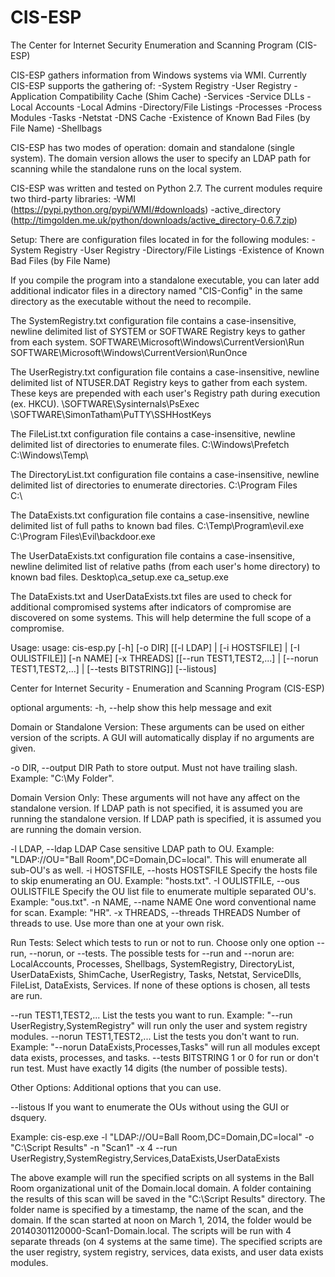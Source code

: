CIS-ESP
=======

The Center for Internet Security Enumeration and Scanning Program (CIS-ESP)

CIS-ESP gathers information from Windows systems via WMI. Currently CIS-ESP supports the gathering of:
-System Registry
-User Registry
-Application Compatibility Cache (Shim Cache)
-Services
-Service DLLs
-Local Accounts
-Local Admins
-Directory/File Listings
-Processes
-Process Modules
-Tasks
-Netstat
-DNS Cache
-Existence of Known Bad Files (by File Name)
-Shellbags

CIS-ESP has two modes of operation: domain and standalone (single system). The domain version allows the user to specify an LDAP path for scanning while the standalone runs on the local system.

CIS-ESP was written and tested on Python 2.7. The current modules require two third-party libraries:
-WMI (https://pypi.python.org/pypi/WMI/#downloads)
-active_directory (http://timgolden.me.uk/python/downloads/active_directory-0.6.7.zip)


Setup:
There are configuration files located in for the following modules:
-System Registry
-User Registry
-Directory/File Listings
-Existence of Known Bad Files (by File Name)

If you compile the program into a standalone executable, you can later add additional indicator files in a directory named "CIS-Config" in the same directory as the executable without the need to recompile.

The SystemRegistry.txt configuration file contains a case-insensitive, newline delimited list of SYSTEM or SOFTWARE Registry keys to gather from each system.
SOFTWARE\Microsoft\Windows\CurrentVersion\Run
SOFTWARE\Microsoft\Windows\CurrentVersion\RunOnce

The UserRegistry.txt configuration file contains a case-insensitive, newline delimited list of NTUSER.DAT Registry keys to gather from each system. These keys are prepended with each user's Registry path during execution (ex. HKCU).
\SOFTWARE\Sysinternals\PsExec
\SOFTWARE\SimonTatham\PuTTY\SSHHostKeys

The FileList.txt configuration file contains a case-insensitive, newline delimited list of directories to enumerate files.
C:\Windows\Prefetch\
C:\Windows\Temp\

The DirectoryList.txt configuration file contains a case-insensitive, newline delimited list of directories to enumerate directories.
C:\Program Files\
C:\

The DataExists.txt configuration file contains a case-insensitive, newline delimited list of full paths to known bad files.
C:\Temp\Program\evil.exe
C:\Program Files\Evil\backdoor.exe

The UserDataExists.txt configuration file contains a case-insensitive, newline delimited list of relative paths (from each user's home directory) to known bad files.
Desktop\ca_setup.exe
ca_setup.exe

The DataExists.txt and UserDataExists.txt files are used to check for additional compromised systems after indicators of compromise are discovered on some systems. This will help determine the full scope of a compromise.


Usage:
usage: cis-esp.py [-h] [-o DIR] [[-l LDAP] | [-i HOSTSFILE] | [-I OULISTFILE]] [-n NAME] [-x THREADS] [[--run TEST1,TEST2,...] | [--norun TEST1,TEST2,...] | [--tests BITSTRING]] [--listous]

Center for Internet Security - Enumeration and Scanning Program (CIS-ESP)

optional arguments:
  -h, --help            show this help message and exit

Domain or Standalone Version:
  These arguments can be used on either version of the scripts. A GUI will automatically display if no arguments are given.

  -o DIR, --output DIR  Path to store output. Must not have trailing slash. Example: "C:\My Folder".

Domain Version Only:
  These arguments will not have any affect on the standalone version. If LDAP path is not specified, it is assumed you are running the standalone version. If LDAP path is specified, it is assumed you are running the domain version.

  -l LDAP, --ldap LDAP  Case sensitive LDAP path to OU. Example: "LDAP://OU="Ball Room",DC=Domain,DC=local". This will enumerate all sub-OU's as well.
  -i HOSTSFILE, --hosts HOSTSFILE
                        Specify the hosts file to skip enumerating an OU. Example: "hosts.txt".
  -I OULISTFILE, --ous OULISTFILE
                        Specify the OU list file to enumerate multiple separated OU's. Example: "ous.txt".
  -n NAME, --name NAME  One word conventional name for scan. Example: "HR".
  -x THREADS, --threads THREADS
                        Number of threads to use. Use more than one at your own risk.

Run Tests:
  Select which tests to run or not to run. Choose only one option --run, --norun, or --tests. The possible tests for --run and --norun are: LocalAccounts, Processes, Shellbags, SystemRegistry, DirectoryList, UserDataExists, ShimCache, UserRegistry, Tasks, Netstat, ServiceDlls, FileList, DataExists, Services. If none of these options is chosen, all tests are run.

  --run TEST1,TEST2,...
                        List the tests you want to run. Example: "--run UserRegistry,SystemRegistry" will run only the user and system registry modules.
  --norun TEST1,TEST2,...
                        List the tests you don't want to run. Example: "--norun DataExists,Processes,Tasks" will run all modules except data exists, processes, and tasks.
  --tests BITSTRING     1 or 0 for run or don't run test. Must have exactly 14 digits (the number of possible tests).

Other Options:
  Additional options that you can use.

  --listous             If you want to enumerate the OUs without using the GUI or dsquery.



Example:
cis-esp.exe -l "LDAP://OU=Ball Room,DC=Domain,DC=local" -o "C:\Script Results" -n "Scan1" -x 4 --run UserRegistry,SystemRegistry,Services,DataExists,UserDataExists

The above example will run the specified scripts on all systems in the Ball Room organizational unit of the Domain.local domain.
A folder containing the results of this scan will be saved in the "C:\Script Results" directory.
The folder name is specified by a timestamp, the name of the scan, and the domain. If the scan started at noon on March 1, 2014, the folder would be 20140301120000-Scan1-Domain.local.
The scripts will be run with 4 separate threads (on 4 systems at the same time).
The specified scripts are the user registry, system registry, services, data exists, and user data exists modules.